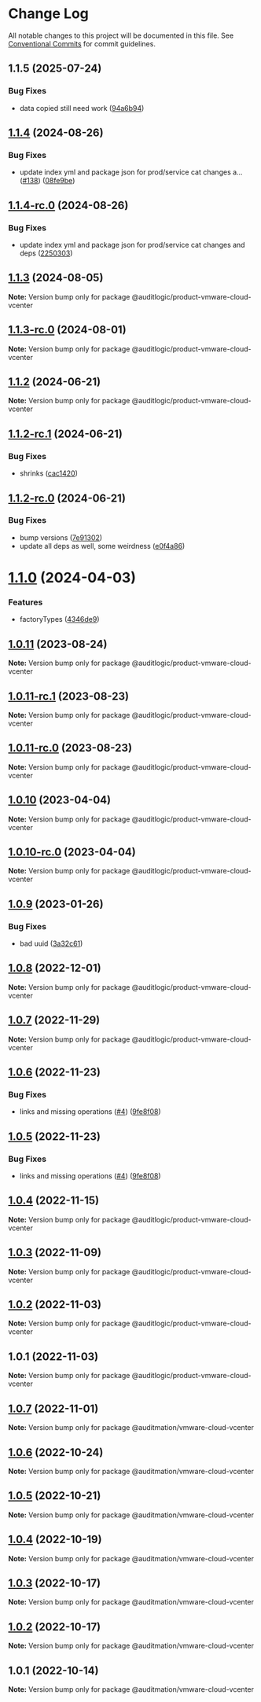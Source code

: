 # Change Log

All notable changes to this project will be documented in this file.
See [Conventional Commits](https://conventionalcommits.org) for commit guidelines.

## 1.1.5 (2025-07-24)


### Bug Fixes

* data copied still need work ([94a6b94](https://github.com/zerobias-org/product/commit/94a6b942fb0516367548599d739529536132755a))





## [1.1.4](https://github.com/auditlogic/product/compare/@auditlogic/product-vmware-cloud-vcenter@1.1.3...@auditlogic/product-vmware-cloud-vcenter@1.1.4) (2024-08-26)


### Bug Fixes

* update index yml and package json for prod/service cat changes a… ([#138](https://github.com/auditlogic/product/issues/138)) ([08fe9be](https://github.com/auditlogic/product/commit/08fe9beb1c8457462a19bc69caa02e6212d97e1a))





## [1.1.4-rc.0](https://github.com/auditlogic/product/compare/@auditlogic/product-vmware-cloud-vcenter@1.1.3...@auditlogic/product-vmware-cloud-vcenter@1.1.4-rc.0) (2024-08-26)


### Bug Fixes

* update index yml and package json for prod/service cat changes and deps ([2250303](https://github.com/auditlogic/product/commit/225030363a363608240135b7ebed386b28f01e4b))





## [1.1.3](https://github.com/auditlogic/product/compare/@auditlogic/product-vmware-cloud-vcenter@1.1.2...@auditlogic/product-vmware-cloud-vcenter@1.1.3) (2024-08-05)

**Note:** Version bump only for package @auditlogic/product-vmware-cloud-vcenter





## [1.1.3-rc.0](https://github.com/auditlogic/product/compare/@auditlogic/product-vmware-cloud-vcenter@1.1.2...@auditlogic/product-vmware-cloud-vcenter@1.1.3-rc.0) (2024-08-01)

**Note:** Version bump only for package @auditlogic/product-vmware-cloud-vcenter





## [1.1.2](https://github.com/auditlogic/product/compare/@auditlogic/product-vmware-cloud-vcenter@1.1.2-rc.1...@auditlogic/product-vmware-cloud-vcenter@1.1.2) (2024-06-21)

**Note:** Version bump only for package @auditlogic/product-vmware-cloud-vcenter





## [1.1.2-rc.1](https://github.com/auditlogic/product/compare/@auditlogic/product-vmware-cloud-vcenter@1.1.2-rc.0...@auditlogic/product-vmware-cloud-vcenter@1.1.2-rc.1) (2024-06-21)


### Bug Fixes

* shrinks ([cac1420](https://github.com/auditlogic/product/commit/cac14200fefcd8183ab69fe89a47bd3f70f563e9))





## [1.1.2-rc.0](https://github.com/auditlogic/product/compare/@auditlogic/product-vmware-cloud-vcenter@1.1.0...@auditlogic/product-vmware-cloud-vcenter@1.1.2-rc.0) (2024-06-21)


### Bug Fixes

* bump versions ([7e91302](https://github.com/auditlogic/product/commit/7e913023b8b312150ed7762c32fbbe616be71de5))
* update all deps as well, some weirdness ([e0f4a86](https://github.com/auditlogic/product/commit/e0f4a864714e2d3de6bbf3da014d5312fe53be2f))





# [1.1.0](https://github.com/auditlogic/product/compare/@auditlogic/product-vmware-cloud-vcenter@1.0.11...@auditlogic/product-vmware-cloud-vcenter@1.1.0) (2024-04-03)


### Features

* factoryTypes ([4346de9](https://github.com/auditlogic/product/commit/4346de92693aee892fccf725338ffc7b80ab182b))





## [1.0.11](https://github.com/auditlogic/product/compare/@auditlogic/product-vmware-cloud-vcenter@1.0.10...@auditlogic/product-vmware-cloud-vcenter@1.0.11) (2023-08-24)

**Note:** Version bump only for package @auditlogic/product-vmware-cloud-vcenter





## [1.0.11-rc.1](https://github.com/auditlogic/product/compare/@auditlogic/product-vmware-cloud-vcenter@1.0.11-rc.0...@auditlogic/product-vmware-cloud-vcenter@1.0.11-rc.1) (2023-08-23)

**Note:** Version bump only for package @auditlogic/product-vmware-cloud-vcenter





## [1.0.11-rc.0](https://github.com/auditlogic/product/compare/@auditlogic/product-vmware-cloud-vcenter@1.0.10...@auditlogic/product-vmware-cloud-vcenter@1.0.11-rc.0) (2023-08-23)

**Note:** Version bump only for package @auditlogic/product-vmware-cloud-vcenter





## [1.0.10](https://github.com/auditlogic/product/compare/@auditlogic/product-vmware-cloud-vcenter@1.0.9...@auditlogic/product-vmware-cloud-vcenter@1.0.10) (2023-04-04)

**Note:** Version bump only for package @auditlogic/product-vmware-cloud-vcenter





## [1.0.10-rc.0](https://github.com/auditlogic/product/compare/@auditlogic/product-vmware-cloud-vcenter@1.0.9...@auditlogic/product-vmware-cloud-vcenter@1.0.10-rc.0) (2023-04-04)

**Note:** Version bump only for package @auditlogic/product-vmware-cloud-vcenter





## [1.0.9](https://github.com/auditlogic/product/compare/@auditlogic/product-vmware-cloud-vcenter@1.0.8...@auditlogic/product-vmware-cloud-vcenter@1.0.9) (2023-01-26)


### Bug Fixes

* bad uuid ([3a32c61](https://github.com/auditlogic/product/commit/3a32c61e3e2f8d2cea8809223fdb9219934775bd))





## [1.0.8](https://github.com/auditlogic/product/compare/@auditlogic/product-vmware-cloud-vcenter@1.0.7...@auditlogic/product-vmware-cloud-vcenter@1.0.8) (2022-12-01)

**Note:** Version bump only for package @auditlogic/product-vmware-cloud-vcenter





## [1.0.7](https://github.com/auditlogic/product/compare/@auditlogic/product-vmware-cloud-vcenter@1.0.6...@auditlogic/product-vmware-cloud-vcenter@1.0.7) (2022-11-29)

**Note:** Version bump only for package @auditlogic/product-vmware-cloud-vcenter





## [1.0.6](https://github.com/auditlogic/product/compare/@auditlogic/product-vmware-cloud-vcenter@1.0.4...@auditlogic/product-vmware-cloud-vcenter@1.0.6) (2022-11-23)


### Bug Fixes

* links and missing operations ([#4](https://github.com/auditlogic/product/issues/4)) ([9fe8f08](https://github.com/auditlogic/product/commit/9fe8f08fe7c57fdb79f991ac35bd6ac2e7dcad38))





## [1.0.5](https://github.com/auditlogic/product/compare/@auditlogic/product-vmware-cloud-vcenter@1.0.4...@auditlogic/product-vmware-cloud-vcenter@1.0.5) (2022-11-23)


### Bug Fixes

* links and missing operations ([#4](https://github.com/auditlogic/product/issues/4)) ([9fe8f08](https://github.com/auditlogic/product/commit/9fe8f08fe7c57fdb79f991ac35bd6ac2e7dcad38))





## [1.0.4](https://github.com/auditlogic/product/compare/@auditlogic/product-vmware-cloud-vcenter@1.0.3...@auditlogic/product-vmware-cloud-vcenter@1.0.4) (2022-11-15)

**Note:** Version bump only for package @auditlogic/product-vmware-cloud-vcenter





## [1.0.3](https://github.com/auditlogic/product/compare/@auditlogic/product-vmware-cloud-vcenter@1.0.2...@auditlogic/product-vmware-cloud-vcenter@1.0.3) (2022-11-09)

**Note:** Version bump only for package @auditlogic/product-vmware-cloud-vcenter





## [1.0.2](https://github.com/auditlogic/product/compare/@auditlogic/product-vmware-cloud-vcenter@1.0.1...@auditlogic/product-vmware-cloud-vcenter@1.0.2) (2022-11-03)

**Note:** Version bump only for package @auditlogic/product-vmware-cloud-vcenter





## 1.0.1 (2022-11-03)

**Note:** Version bump only for package @auditlogic/product-vmware-cloud-vcenter





## [1.0.7](https://github.com/auditmation/store-content/compare/@auditmation/vmware-cloud-vcenter@1.0.6...@auditmation/vmware-cloud-vcenter@1.0.7) (2022-11-01)

**Note:** Version bump only for package @auditmation/vmware-cloud-vcenter





## [1.0.6](https://github.com/auditmation/store-content/compare/@auditmation/vmware-cloud-vcenter@1.0.5...@auditmation/vmware-cloud-vcenter@1.0.6) (2022-10-24)

**Note:** Version bump only for package @auditmation/vmware-cloud-vcenter





## [1.0.5](https://github.com/auditmation/store-content/compare/@auditmation/vmware-cloud-vcenter@1.0.4...@auditmation/vmware-cloud-vcenter@1.0.5) (2022-10-21)

**Note:** Version bump only for package @auditmation/vmware-cloud-vcenter





## [1.0.4](https://github.com/auditmation/store-content/compare/@auditmation/vmware-cloud-vcenter@1.0.3...@auditmation/vmware-cloud-vcenter@1.0.4) (2022-10-19)

**Note:** Version bump only for package @auditmation/vmware-cloud-vcenter





## [1.0.3](https://github.com/auditmation/store-content/compare/@auditmation/vmware-cloud-vcenter@1.0.2...@auditmation/vmware-cloud-vcenter@1.0.3) (2022-10-17)

**Note:** Version bump only for package @auditmation/vmware-cloud-vcenter





## [1.0.2](https://github.com/auditmation/store-content/compare/@auditmation/vmware-cloud-vcenter@1.0.1...@auditmation/vmware-cloud-vcenter@1.0.2) (2022-10-17)

**Note:** Version bump only for package @auditmation/vmware-cloud-vcenter





## 1.0.1 (2022-10-14)

**Note:** Version bump only for package @auditmation/vmware-cloud-vcenter
